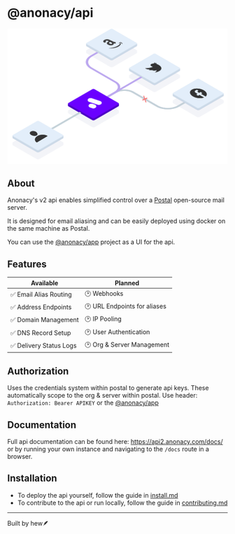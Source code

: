 # @anonacy/api

![api image](docs/graphic.svg)

## About
Anonacy's v2 api enables simplified control over a [Postal](https://docs.postalserver.io/) open-source mail server. 

It is designed for email aliasing and can be easily deployed using docker on the same machine as Postal.

You can use the [@anonacy/app](https://github.com/anonacy/app) project as a UI for the api.

## Features

| Available                 | Planned                        |
|---------------------------|--------------------------------|
| ✅ Email Alias Routing             | 🕑 Webhooks                       |
| ✅ Address Endpoints   | 🕑 URL Endpoints for aliases      |
| ✅ Domain Management         | 🕑 IP Pooling                     |
| ✅ DNS Record Setup          | 🕑 User Authentication |
| ✅ Delivery Status Logs   | 🕑 Org & Server Management        |

## Authorization

Uses the credentials system within postal to generate api keys. These automatically scope to the org & server within postal. Use header: `Authorization: Bearer APIKEY` or the [@anonacy/app](https://github.com/anonacy/app)

## Documentation

Full api documentation can be found here:
https://api2.anonacy.com/docs/ or by running your own instance and navigating to the `/docs` route in a browser.

## Installation

* To deploy the api yourself, follow the guide in [install.md](./INSTALL.md)
* To contribute to the api or run locally, follow the guide in [contributing.md](./CONTRIBUTING.md)

***

Built by hew🪶


